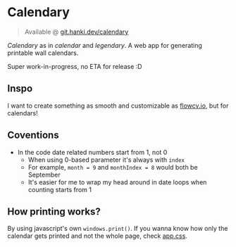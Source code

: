 # Calendary

> Available @ [git.hanki.dev/calendary](https://git.hanki.dev/calendary/)

_Calendary_ as in _calendar_ and _legendary_. A web app for generating printable wall calendars.

Super work-in-progress, no ETA for release :D

## Inspo

I want to create something as smooth and customizable as [flowcv.io](https://flowcv.com/), but for calendars!

## Coventions

- In the code date related numbers start from 1, not 0
  - When using 0-based parameter it's always with `index`
  - For example, `month = 9` and `monthIndex = 8` would both be September
  - It's easier for me to wrap my head around in date loops when counting starts from 1

## How printing works?

By using javascript's own `windows.print()`. If you wanna know how only the calendar gets printed and not the whole page, check [app.css](./src/app.css).